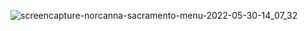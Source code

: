 
![screencapture-norcanna-sacramento-menu-2022-05-30-14_07_32](https://user-images.githubusercontent.com/1543836/170947284-fc0233f8-1850-4c62-a192-40fca3c84ab9.png)
